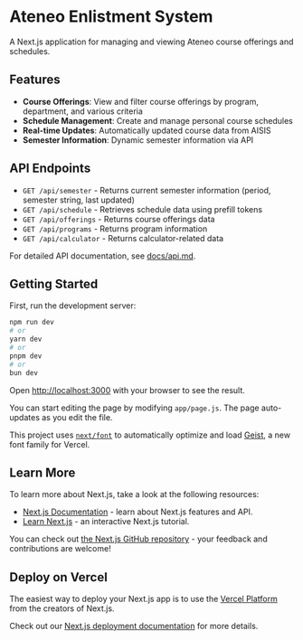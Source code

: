 # Ateneo Enlistment System

A Next.js application for managing and viewing Ateneo course offerings and schedules.

## Features

- **Course Offerings**: View and filter course offerings by program, department, and various criteria
- **Schedule Management**: Create and manage personal course schedules
- **Real-time Updates**: Automatically updated course data from AISIS
- **Semester Information**: Dynamic semester information via API

## API Endpoints

- `GET /api/semester` - Returns current semester information (period, semester string, last updated)
- `GET /api/schedule` - Retrieves schedule data using prefill tokens
- `GET /api/offerings` - Returns course offerings data
- `GET /api/programs` - Returns program information
- `GET /api/calculator` - Returns calculator-related data

For detailed API documentation, see [docs/api.md](docs/api.md).

## Getting Started

First, run the development server:

```bash
npm run dev
# or
yarn dev
# or
pnpm dev
# or
bun dev
```

Open [http://localhost:3000](http://localhost:3000) with your browser to see the result.

You can start editing the page by modifying `app/page.js`. The page auto-updates as you edit the file.

This project uses [`next/font`](https://nextjs.org/docs/app/building-your-application/optimizing/fonts) to automatically optimize and load [Geist](https://vercel.com/font), a new font family for Vercel.

## Learn More

To learn more about Next.js, take a look at the following resources:

- [Next.js Documentation](https://nextjs.org/docs) - learn about Next.js features and API.
- [Learn Next.js](https://nextjs.org/learn) - an interactive Next.js tutorial.

You can check out [the Next.js GitHub repository](https://github.com/vercel/next.js) - your feedback and contributions are welcome!

## Deploy on Vercel

The easiest way to deploy your Next.js app is to use the [Vercel Platform](https://vercel.com/new?utm_medium=default-template&filter=next.js&utm_source=create-next-app&utm_campaign=create-next-app-readme) from the creators of Next.js.

Check out our [Next.js deployment documentation](https://nextjs.org/docs/app/building-your-application/deploying) for more details.
